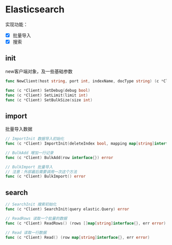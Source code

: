 # Elasticsearch

实现功能：

- [x] 批量导入
- [x] 搜索

## init
new客户端对象，及一些基础参数

```go
func NewClient(host string, port int, indexName, docType string) (c *Client, err error) 

func (c *Client) SetDebug(debug bool) 
func (c *Client) SetLimit(limit int) 
func (c *Client) SetBulkSize(size int) 
```

## import
批量导入数据

```go
// ImportInit 数据导入初始化
func (c *Client) ImportInit(deleteIndex bool, mapping map[string]interface{}) error 

// BulkAdd 增加一行记录
func (c *Client) BulkAdd(row interface{}) error 

// BulkImport 批量导入
// 注意：外部最后需要调用一次这个方法
func (c *Client) BulkImport() error 
```

## search

```go
// SearchInit 搜索初始化
func (c *Client) SearchInit(query elastic.Query) error 

// ReadRows 读取一个批量的数据
func (c *Client) ReadRows() (rows []map[string]interface{}, err error) 

// Read 读取一行数据
func (c *Client) Read() (row map[string]interface{}, err error) 
```

